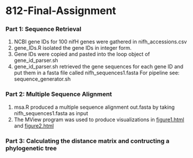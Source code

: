 # 812-Final-Assignment

### Part 1: Sequence Retrieval
1. NCBI gene IDs for 100 nifH genes were gathered in nifh_accessions.csv
2. gene_IDs.R isolated the gene IDs in integer form.
3. Gene IDs were copied and pasted into the loop object of gene_id_parser.sh
4. gene_id_parser.sh retrieved the gene sequences for each gene ID and put them in a fasta file called nifh_sequences1.fasta
For pipeline see: sequence_generator.sh

### Part 2: Multiple Sequence Alignment
1. msa.R produced a multiple sequence alignment out.fasta by taking nifh_sequences1.fasta as input
2. The MView program was used to produce visualizations in [figure1.html](https://aakanx.github.io/temp/figure1.html) and [figure2.html](https://aakanx.github.io/temp/figure2.html)

### Part 3: Calculating the distance matrix and contructing a phylogenetic tree
